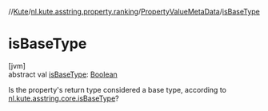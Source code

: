 //[Kute](../../../index.md)/[nl.kute.asstring.property.ranking](../index.md)/[PropertyValueMetaData](index.md)/[isBaseType](is-base-type.md)

# isBaseType

[jvm]\
abstract val [isBaseType](is-base-type.md): [Boolean](https://kotlinlang.org/api/latest/jvm/stdlib/kotlin/-boolean/index.html)

Is the property's return type considered a base type, according to [nl.kute.asstring.core.isBaseType](../../nl.kute.asstring.core/is-base-type.md)?
